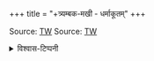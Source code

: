 +++
title = "+त्र्यम्बक-मखी - धर्माकूतम्"
+++

Source: [TW](https://archive.org/details/valmiki_ramayana_with_dharmakutam_commentary_of_tryambakarayamakhi_202002/)
Source: [TW](https://archive.org/details/valmiki-ramayana-with-dharmakuta-commentary-of-tryambakaraya-makhi/page/n1535/mode/2up)

<details><summary>विश्वास-टिप्पनी</summary>

पठित्वा महान् आनन्दो जातः! कीदृशः प्रमाण-सङ्ग्रहः, कीदृशी व्यवस्था-चणता!
</details>

